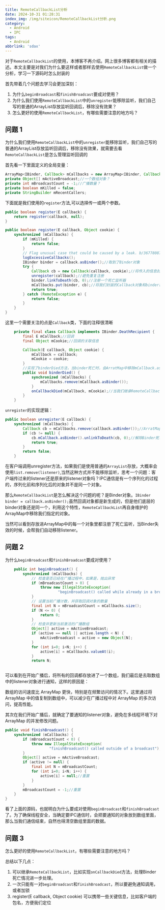 ```yaml
---
title: RemoteCallbackList分析
date: 2024-10-31 01:28:31
index_img: /img/siteicon/RemoteCallbackList分析.png
category:
  - Android
  - IPC
tags:
  - Android
abbrlink: 'sdax'
---
```




对于`RemoteCallbackList`的使用，本博客不再介绍。网上很多博客都有相关的描述。本文主要是对我们为什么要这样或者那样去使用`RemoteCallbackList`做一个分析，学习一下源码时怎么封装的

首先带着几个问题去学习会更加深刻：

1. 为什么`beginBroadcast`和`finishBroadcast`要成对使用？
2. 为什么我们使用`RemoteCallbackList`中的`unregister`能移除监听，我们自己写的普通的ArrayList存放监听回调后，移除没有效果？
3. 怎么更好的使用`RemoteCallbackList`，有哪些需要注意的地方吗？

## 问题 1

为什么我们使用`RemoteCallbackList`中的`unregister`能移除监听，我们自己写的普通的ArrayList存放监听回调后，移除没有效果，就需要去看`RemoteCallbackList`是怎么管理监听回调的

首先看一下里面定义的全局变量：

```java
ArrayMap<IBinder, Callback> mCallbacks = new ArrayMap<IBinder, Callback>();//来维护每个IBinder与Callback的对应,
private Object[] mActiveBroadcast;//一个数组对象？
private int mBroadcastCount = -1;//广播数量？   
private boolean mKilled = false;
private StringBuilder mRecentCallers;
```

下面就是我们使用的`register`方法,可以选择传一或两个参数。

```java
public boolean register(E callback) {
    return register(callback, null);
}

public boolean register(E callback, Object cookie) {
    synchronized (mCallbacks) {
        if (mKilled) {
            return false;
        }
        // Flag unusual case that could be caused by a leak. b/36778087
        logExcessiveCallbacks();
        IBinder binder = callback.asBinder();//取到了Binder对象
        try {
            Callback cb = new Callback(callback, cookie);//将传入的信息封装进Callback对象
            unregister(callback);//避免重复注册
            binder.linkToDeath(cb, 0);//注册一个死亡监听器
            mCallbacks.put(binder, cb);//将我们封装的Callback对象和binder存放进ArrayMap
            return true;
        } catch (RemoteException e) {
            return false;
        }
    }
}
```

这里一个需要关注的点是`Callback`类，下面的注释很清晰

```java
    private final class Callback implements IBinder.DeathRecipient {
        final E mCallback;//回调
        final Object mCookie;//回调的关联信息

        Callback(E callback, Object cookie) {
            mCallback = callback;
            mCookie = cookie;
        }
        //实现了binderDied方法，当binder死亡时，会ArratMap中移除mCallback.asBinder()对应的键值对。
        public void binderDied() {
            synchronized (mCallbacks) {
                mCallbacks.remove(mCallback.asBinder());
            }
            onCallbackDied(mCallback, mCookie);//当我们继承RemoteCallbackList时，可以重写这个方法，对死亡的监听进行处理
        }
    }
```

`unregister`的实现逻辑：

```java
public boolean unregister(E callback) {
    synchronized (mCallbacks) {
        Callback cb = mCallbacks.remove(callback.asBinder());//ArratMap中移除mCallback.asBinder()对应的键值对
        if (cb != null) {
            cb.mCallback.asBinder().unlinkToDeath(cb, 0);//解除Binder死亡监听
            return true;
        }
        return false;
    }

```

在客户端调用unregister方法，如果我们是使用普通的`ArrayList`存放，大概率会使用`list.remove(listener)`,当然这种方式并不能移除监听，思考一个问题：客户端传过来的listener还是原来的listener对象吗？IPC通信是有一个序列化的过程的，序列化前和序列化后的对象并不是同一个对象。

那么`RemoteCallbackList`是怎么解决这个问题的呢？是Binder对象。`IBinder binder = callback.asBinder();`虽然回调对象都是新生成的，但是他们底层的binder对象还是同一个，利用这个特性，`RemoteCallbackList`再自身维护的ArrayMap中移除我们指定的对象。

当然可以看到存放进ArrayMap中的每一个对象里都注册了死亡监听，当Binder失效的时候，会帮我们自动移除listener。

## 问题 2

为什么`beginBroadcast`和`finishBroadcast`要成对使用？

```java
    public int beginBroadcast() {
        synchronized (mCallbacks) {
            // 检查是否已经在广播过程中，如果是，抛出异常
            if (mBroadcastCount > 0) {
                throw new IllegalStateException(
                        "beginBroadcast() called while already in a broadcast");
            }
            // 设置当前广播计数，并获取回调对象的数量
            final int N = mBroadcastCount = mCallbacks.size();
            if (N <= 0) {
                return 0;
            }
            // 检查并更新当前激活的广播数组
            Object[] active = mActiveBroadcast;
            if (active == null || active.length < N) {
                mActiveBroadcast = active = new Object[N];
            }
            for (int i=0; i<N; i++) {
                active[i] = mCallbacks.valueAt(i);
            }
            return N;
      
```

可以看到在开始广播后，将所有的回调都存放进了一个数组，我们最后是去取数组中的listener对象进行通知，这样的原因是：

数组的访问速度比 ArrayMap 更快，特别是在频繁访问的情况下。这里通过将 ArrayMap 中的值复制到数组中，可以减少在广播过程中对 ArrayMap 的多次访问，提高性能。

其次在我们开始广播后，就确定了要通知的listener对象，避免在多线程环境下对 ArrayMap 的并发修改问题。

```java
public void finishBroadcast() {
    synchronized (mCallbacks) {
        if (mBroadcastCount < 0) {
            throw new IllegalStateException(
                    "finishBroadcast() called outside of a broadcast");
        }
        Object[] active = mActiveBroadcast;
        if (active != null) {
            final int N = mBroadcastCount;
            for (int i=0; i<N; i++) {
                active[i] = null;//重置
            }
        }
        mBroadcastCount = -1;//重置
    }
}
```

看了上面的源码，也就明白为什么要成对使用`beginBroadcast`和`finishBroadcast`了。为了确保线程安全，当确定要IPC通信时，会把要通知的对象放到数组里面，那么当我们通信结束，自然也得清空数组里面的数据。

## 问题 3

怎么更好的使用`RemoteCallbackList`，有哪些需要注意的地方吗？

总结以下几点：

1. 可以继承`RemoteCallbackList`，比如实现`onCallbackDied`方法，处理Binder死亡情况进一步处理。
2. 一次只能有一对`beginBroadcast`和`finishBroadcast`，所以要避免通知调用，或者加锁
3. register(E callback, Object cookie) 可以携带一些关键信息，比如客户端的包名，方便我们定位
